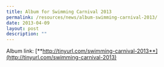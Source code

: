 ```yaml
---
title: Album for Swimming Carnival 2013
permalink: /resources/news/album-swimming-carnival-2013/
date: 2013-04-09
layout: post
description: ""
---
```

Album link: [**http://tinyurl.com/swimming-carnival-2013**](http://tinyurl.com/swimming-carnival-2013)